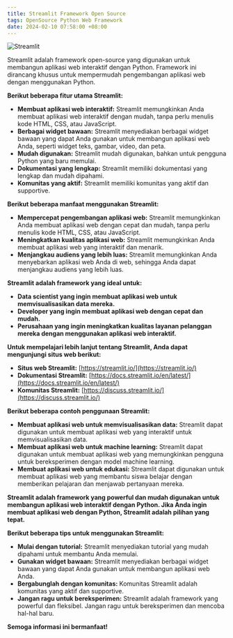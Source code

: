 ```yaml
---
title: Streamlit Framework Open Source
tags: OpenSource Python Web Framework
date: 2024-02-10 07:58:00 +08:00
---
```

![Streamlit](https://encrypted-tbn0.gstatic.com/images?q=tbn:ANd9GcTZ90nmtRzBbC9Wc6RfGTlQKqRXourI5UO80A&usqp=CAU)

Streamlit adalah framework open-source yang digunakan untuk membangun aplikasi web interaktif dengan Python. Framework ini dirancang khusus untuk mempermudah pengembangan aplikasi web dengan menggunakan Python.



<!--more-->


**Berikut beberapa fitur utama Streamlit:**

* **Membuat aplikasi web interaktif:** Streamlit memungkinkan Anda membuat aplikasi web interaktif dengan mudah, tanpa perlu menulis kode HTML, CSS, atau JavaScript.
* **Berbagai widget bawaan:** Streamlit menyediakan berbagai widget bawaan yang dapat Anda gunakan untuk membangun aplikasi web Anda, seperti widget teks, gambar, video, dan peta.
* **Mudah digunakan:** Streamlit mudah digunakan, bahkan untuk pengguna Python yang baru memulai.
* **Dokumentasi yang lengkap:** Streamlit memiliki dokumentasi yang lengkap dan mudah dipahami.
* **Komunitas yang aktif:** Streamlit memiliki komunitas yang aktif dan supportive.

**Berikut beberapa manfaat menggunakan Streamlit:**

* **Mempercepat pengembangan aplikasi web:** Streamlit memungkinkan Anda membuat aplikasi web dengan cepat dan mudah, tanpa perlu menulis kode HTML, CSS, atau JavaScript.
* **Meningkatkan kualitas aplikasi web:** Streamlit memungkinkan Anda membuat aplikasi web yang interaktif dan menarik.
* **Menjangkau audiens yang lebih luas:** Streamlit memungkinkan Anda menyebarkan aplikasi web Anda di web, sehingga Anda dapat menjangkau audiens yang lebih luas.

**Streamlit adalah framework yang ideal untuk:**

* **Data scientist yang ingin membuat aplikasi web untuk memvisualisasikan data mereka.**
* **Developer yang ingin membuat aplikasi web dengan cepat dan mudah.**
* **Perusahaan yang ingin meningkatkan kualitas layanan pelanggan mereka dengan menggunakan aplikasi web interaktif.**

**Untuk mempelajari lebih lanjut tentang Streamlit, Anda dapat mengunjungi situs web berikut:**

* **Situs web Streamlit:** [https://streamlit.io/](https://streamlit.io/)
* **Dokumentasi Streamlit:** [https://docs.streamlit.io/en/latest/](https://docs.streamlit.io/en/latest/)
* **Komunitas Streamlit:** [https://discuss.streamlit.io/](https://discuss.streamlit.io/)

**Berikut beberapa contoh penggunaan Streamlit:**

* **Membuat aplikasi web untuk memvisualisasikan data:** Streamlit dapat digunakan untuk membuat aplikasi web yang interaktif untuk memvisualisasikan data.
* **Membuat aplikasi web untuk machine learning:** Streamlit dapat digunakan untuk membuat aplikasi web yang memungkinkan pengguna untuk bereksperimen dengan model machine learning.
* **Membuat aplikasi web untuk edukasi:** Streamlit dapat digunakan untuk membuat aplikasi web yang membantu siswa belajar dengan memberikan pelajaran dan menjawab pertanyaan mereka.

**Streamlit adalah framework yang powerful dan mudah digunakan untuk membangun aplikasi web interaktif dengan Python. Jika Anda ingin membuat aplikasi web dengan Python, Streamlit adalah pilihan yang tepat.**

**Berikut beberapa tips untuk menggunakan Streamlit:**

* **Mulai dengan tutorial:** Streamlit menyediakan tutorial yang mudah dipahami untuk membantu Anda memulai.
* **Gunakan widget bawaan:** Streamlit menyediakan berbagai widget bawaan yang dapat Anda gunakan untuk membangun aplikasi web Anda.
* **Bergabunglah dengan komunitas:** Komunitas Streamlit adalah komunitas yang aktif dan supportive.
* **Jangan ragu untuk bereksperimen:** Streamlit adalah framework yang powerful dan fleksibel. Jangan ragu untuk bereksperimen dan mencoba hal-hal baru.

**Semoga informasi ini bermanfaat!**
